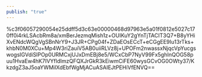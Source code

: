 ```yaml
---
publish: "true"
---
```

%c3f06057290054e25ddff5d3c63e00000468d97963e5a01f0812e5027c170ff0i4rkLSAcbRm8a/xmBerJezmqMish1z+OUIKuY2gYnTjTACIT3Q7+B8yYHiXvENdcWQgVgSBnNrY9+J3JR+CPg04f+ZDaEOsECcT+eCGgEE9Iu13rTks+khbN0M0XCu+Mp4W3riZauiV5AB0uiiRLVz8j+UPOFm2nwassxNjqcVpYucgswogsIGVdiSIPOp0URMCxjUJxDmEBj8e5/WCxCbP7NyV99Fx5ghInQOG58puu1HvaEw4hK7IVYfldImzQFQXJrGkR3kEiwmCiFE60wysGCvOG0OWty37/KkzdgZ3aJ5oaYWMilXdEbfWgMjACuASAIEJtPEHiVfENVQ==